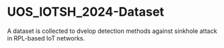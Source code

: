 # UOS_IOTSH_2024-Dataset
A dataset is collected to dvelop detection methods against sinkhole attack in RPL-based IoT networks.
